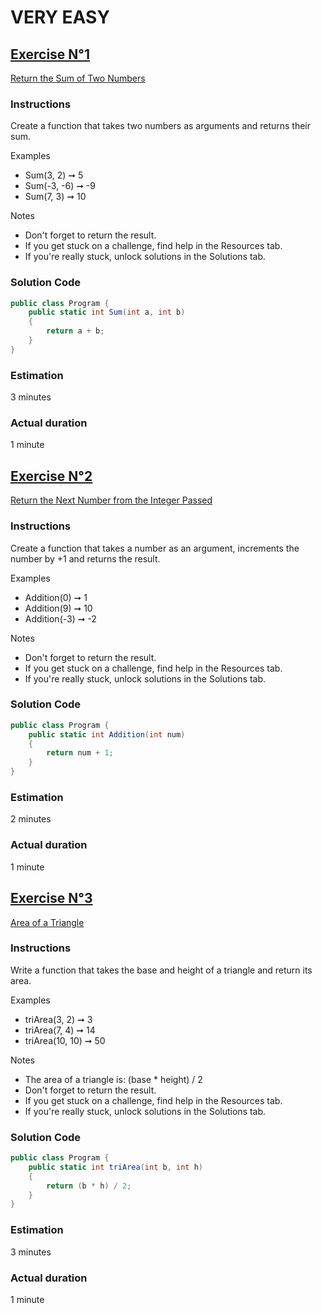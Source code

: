 # VERY EASY

## <u>Exercise N°1</u>  

[Return the Sum of Two Numbers](https://edabit.com/challenge/xfRucdwGksiyjZq4K)

### Instructions
Create a function that takes two numbers as arguments and returns their sum.

Examples
- Sum(3, 2) ➞ 5
- Sum(-3, -6) ➞ -9
- Sum(7, 3) ➞ 10

Notes
- Don't forget to return the result.
- If you get stuck on a challenge, find help in the Resources tab.
- If you're really stuck, unlock solutions in the Solutions tab.

### Solution Code  

```cs
public class Program {
	public static int Sum(int a, int b)
    {
        return a + b;
    }
}
```

### Estimation
3 minutes

### Actual duration
1 minute

## <u>Exercise N°2</u>

[Return the Next Number from the Integer Passed](https://edabit.com/challenge/RzkLShpDgDqG3c45H)

### Instructions
Create a function that takes a number as an argument, increments the number by +1 and returns the result.

Examples
- Addition(0) ➞ 1
- Addition(9) ➞ 10
- Addition(-3) ➞ -2

Notes
- Don't forget to return the result.
- If you get stuck on a challenge, find help in the Resources tab.
- If you're really stuck, unlock solutions in the Solutions tab.

### Solution Code  

```cs
public class Program {
	public static int Addition(int num)
    {
        return num + 1;
    }
}
```

### Estimation
2 minutes

### Actual duration
1 minute

## <u>Exercise N°3</u>  

[Area of a Triangle](https://edabit.com/challenge/aiaLK9Tg6qc8sLDjv)

### Instructions
Write a function that takes the base and height of a triangle and return its area.

Examples
- triArea(3, 2) ➞ 3
- triArea(7, 4) ➞ 14
- triArea(10, 10) ➞ 50

Notes
- The area of a triangle is: (base * height) / 2
- Don't forget to return the result.
- If you get stuck on a challenge, find help in the Resources tab.
- If you're really stuck, unlock solutions in the Solutions tab.

### Solution Code  

```cs
public class Program {
	public static int triArea(int b, int h)
    {
        return (b * h) / 2;
    }
}
```

### Estimation
3 minutes

### Actual duration
1 minute